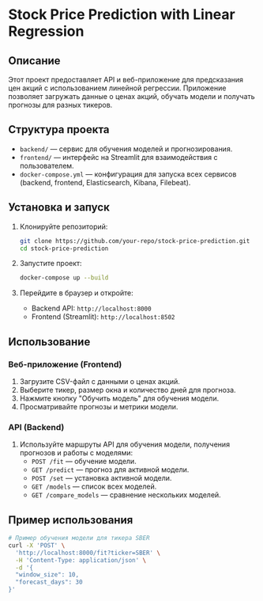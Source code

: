 # Stock Price Prediction with Linear Regression

## Описание

Этот проект предоставляет API и веб-приложение для предсказания цен акций с использованием линейной регрессии. Приложение позволяет загружать данные о ценах акций, обучать модели и получать прогнозы для разных тикеров.

## Структура проекта

- `backend/` — сервис для обучения моделей и прогнозирования.
- `frontend/` — интерфейс на Streamlit для взаимодействия с пользователем.
- `docker-compose.yml` — конфигурация для запуска всех сервисов (backend, frontend, Elasticsearch, Kibana, Filebeat).

## Установка и запуск

1. Клонируйте репозиторий:
    ```bash
    git clone https://github.com/your-repo/stock-price-prediction.git
    cd stock-price-prediction
    ```

2. Запустите проект:
    ```bash
    docker-compose up --build
    ```

3. Перейдите в браузер и откройте:
    - Backend API: `http://localhost:8000`
    - Frontend (Streamlit): `http://localhost:8502`

## Использование

### Веб-приложение (Frontend)

1. Загрузите CSV-файл с данными о ценах акций.
2. Выберите тикер, размер окна и количество дней для прогноза.
3. Нажмите кнопку "Обучить модель" для обучения модели.
4. Просматривайте прогнозы и метрики модели.

### API (Backend)

1. Используйте маршруты API для обучения модели, получения прогнозов и работы с моделями:
    - `POST /fit` — обучение модели.
    - `GET /predict` — прогноз для активной модели.
    - `POST /set` — установка активной модели.
    - `GET /models` — список всех моделей.
    - `GET /compare_models` — сравнение нескольких моделей.

## Пример использования

```bash
# Пример обучения модели для тикера SBER
curl -X 'POST' \
  'http://localhost:8000/fit?ticker=SBER' \
  -H 'Content-Type: application/json' \
  -d '{
  "window_size": 10,
  "forecast_days": 30
}'